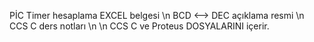 PİC Timer hesaplama EXCEL belgesi \n
BCD <--> DEC açıklama resmi \n
CCS C ders notları \n
\n
CCS C ve Proteus DOSYALARINI içerir.
